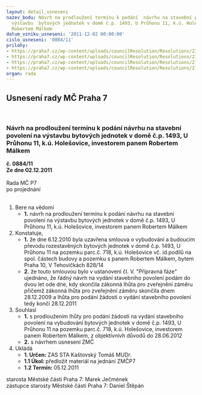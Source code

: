 ```yaml
---
layout: detail_usneseni
nazev_bodu: Návrh na prodloužení termínu k podání  návrhu na stavební povolení na
  výstavbu  bytových jednotek v domě č.p. 1493, U Průhonu 11, k.ú. Holešovice, investorem  panem
  Robertem Málkem
datum_vzniku_usneseni: '2011-12-02 00:00:00'
cislo_usneseni: '0884/11'
prilohy:
- https://praha7.cz/wp-content/uploads/councilResolution/Resolutions/21141/57-11-303_09z.doc
- https://praha7.cz/wp-content/uploads/councilResolution/Resolutions/21141/57-11-1028_10r.doc
- https://praha7.cz/wp-content/uploads/councilResolution/Resolutions/21141/57-11-skmbt_60011120116360.tif
- https://praha7.cz/wp-content/uploads/councilResolution/Resolutions/21141/57-11-navrh_usneseni_zastupitelstva_nastavba_u_pruhonu_11_prodlouzeni_terminu.doc
organ: rada
---
```

<div id="ucUsn_pList" class="usn">
	<span><h2>Usnesení rady MČ Praha 7 </h2>
<br></span><div class="standBody">
<span><h3>Návrh na prodloužení termínu k podání  návrhu na stavební povolení na výstavbu  bytových jednotek v domě č.p. 1493, U Průhonu 11, k.ú. Holešovice, investorem  panem Robertem Málkem</h3></span><div class="center">
		<strong>č. 0884/11</strong><br>
	</div>
<div class="center">
		<strong>Ze dne 02.12.2011</strong><br><br>
	</div>Rada MČ P7<br> po projednání<br><br><ol>
<li>Bere na vědomí<ul><li>
<strong>1.</strong> návrh na prodloužení termínu k podání  návrhu na stavební povolení na výstavbu  bytových jednotek v domě č.p. 1493, U Průhonu 11, k.ú. Holešovice, investorem  panem Robertem Málkem</li></ul>
</li>
<li>Konstatuje,<ul>
<li>
<strong>1.</strong> že dne 6.12.2010 byla uzavřena smlouva  o vybudování a budoucím převodu  rozestavěných bytových jednotek v domě č.p. 1493, U Průhonu 11 na pozemku parc.č. 718, k.ú. Holešovice vč. id.podílů na spol. částech budovy a pozemku s panem Robertem Málkem, bytem Praha 10, V Tehovičkách 828/14</li>
<li>
<strong>2.</strong> že touto smlouvou bylo v ustanovení čl. V.  "Přípravná fáze" ujednáno, že řádný návrh na vydání stavebního povolení podám do dvou let ode dne, kdy skončila zákonná lhůta pro zveřejnění záměru přičemž zákonná lhůta pro zveřejnění záměru skončila dnem 28.12.2009 a lhůta pro podání žádosti o vydání stavebního povolení tedy končí 28.12.2011</li>
</ul>
</li>
<li>Souhlasí<ul>
<li>
<strong>1.</strong> s prodloužením lhůty pro podání žádosti na vydání stavebního povolení na vybudování bytových jednotek v domě č.p. 1493, U Průhonu 11 na pozemku parc.č. 718, k.ú. Holešovice, investorem panem Robertem Málkem, z objektivnívh důvodů do 28.06.2012</li>
<li>
<strong>2.</strong> s návrhem usnesení ZMČ    </li>
</ul>
</li>
<li>Ukládá<ul>
<li>
<strong>1. Určen: </strong>ZAS STA Kaštovský Tomáš MUDr.</li>
<li>
<strong>1.1 Úkol: </strong>předložit materiál na jednání ZMČP7</li>
<li>
<strong>1.2 Termín: </strong>05.12.2011</li>
</ul>
</li>
</ol>starosta Městské části Praha 7: Marek Ječmének<br>zástupce starosty Městské části Praha 7: Daniel Štěpán 
</div>
</div>